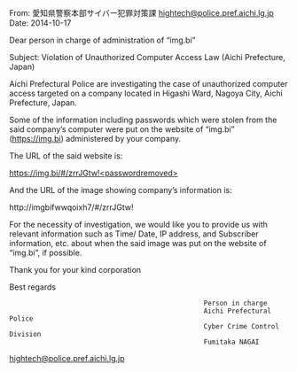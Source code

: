 From: 愛知県警察本部サイバー犯罪対策課 <hightech@police.pref.aichi.lg.jp>
Date: 2014-10-17

Dear person in charge of administration of “img.bi”

Subject: Violation of Unauthorized Computer Access Law (Aichi Prefecture, Japan)

  Aichi Prefectural Police are investigating the case of unauthorized computer access targeted on a company located in Higashi Ward, Nagoya City, Aichi Prefecture, Japan.
  
  Some of the information including passwords which were stolen from the said company’s computer were put on the website of “img.bi” (https://img.bi) administered by your company.
  
  The URL of the said website is:
  
https://img.bi/#/zrrJGtw!<passwordremoved>

  And the URL of the image showing company’s information is:
  
http://imgbifwwqoixh7/#/zrrJGtw!<passwordremoved>

  For the necessity of investigation, we would like you to provide us with relevant information such as Time/ Date, IP address, and Subscriber information, etc. about when the said image was put on the website of “img.bi”, if possible.   
 
  Thank you for your kind corporation
 
 Best regards

                                                     Person in charge    
                                                     Aichi Prefectural Police
                                                     Cyber Crime Control Division
                                                     Fumitaka NAGAI

hightech@police.pref.aichi.lg.jp
